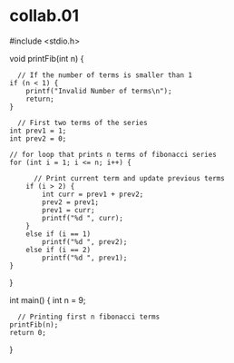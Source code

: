 # collab.01

#include <stdio.h>

void printFib(int n) {
  
      // If the number of terms is smaller than 1
    if (n < 1) {
        printf("Invalid Number of terms\n");
        return;
    }
  
      // First two terms of the series
    int prev1 = 1;
    int prev2 = 0;

    // for loop that prints n terms of fibonacci series
    for (int i = 1; i <= n; i++) {
          
          // Print current term and update previous terms
        if (i > 2) {
            int curr = prev1 + prev2;
            prev2 = prev1;
            prev1 = curr;
            printf("%d ", curr);
        }
        else if (i == 1)
            printf("%d ", prev2);
        else if (i == 2)
            printf("%d ", prev1);
    }
}

int main() {
    int n = 9;
  
      // Printing first n fibonacci terms
    printFib(n);
    return 0;
}
